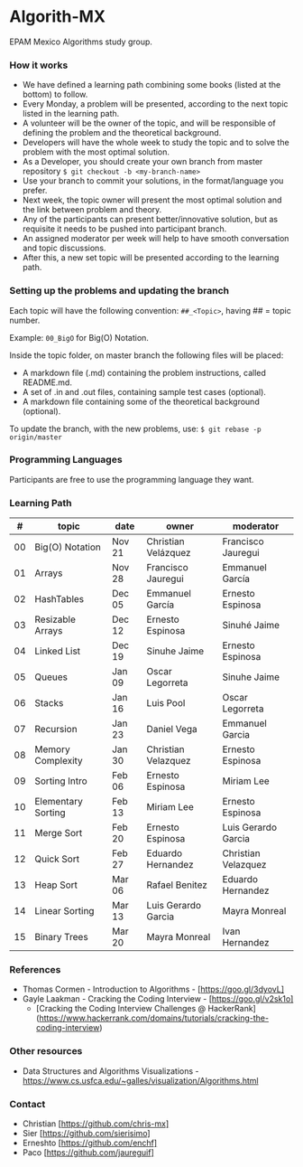 # Algorith-MX

EPAM Mexico Algorithms study group.

### How it works

* We have defined a learning path combining some books (listed at the bottom) to follow.
* Every Monday, a problem will be presented, according to the next topic listed in the learning path.
* A volunteer will be the owner of the topic, and will be responsible of defining the problem and the theoretical background.
* Developers will have the whole week to study the topic and to solve the problem with the most optimal solution.
* As a Developer, you should create your own branch from master repository `$ git checkout -b <my-branch-name>`
* Use your branch to commit your solutions, in the format/language you prefer.
* Next week, the topic owner will present the most optimal solution and the link between problem and theory.
* Any of the participants can present better/innovative solution, but as requisite it needs to be pushed into participant branch.
* An assigned moderator per week will help to have smooth conversation and topic discussions.
* After this, a new set topic will be presented according to the learning path.

### Setting up the problems and updating the branch

Each topic will have the following convention: `##_<Topic>`, having ## = topic number.

Example: `00_BigO` for Big(O) Notation.

Inside the topic folder, on master branch the following files will be placed:

* A markdown file (.md) containing the problem instructions, called README.md.
* A set of .in and .out files, containing sample test cases (optional).
* A markdown file containing some of the theoretical background (optional).

To update the branch, with the new problems, use: `$ git rebase -p origin/master`

### Programming Languages

Participants are free to use the programming language they want.

### Learning Path

| #    | topic              | date   | owner               | moderator           |
| ---- | ------------------ | ------ | ------------------- | ------------------- |
| 00   | Big(O) Notation    | Nov 21 | Christian Velázquez | Francisco Jauregui  |
| 01   | Arrays             | Nov 28 | Francisco Jauregui  | Emmanuel García     |
| 02   | HashTables         | Dec 05 | Emmanuel García     | Ernesto Espinosa    |
| 03   | Resizable Arrays   | Dec 12 | Ernesto Espinosa    | Sinuhé Jaime        |
| 04   | Linked List        | Dec 19 | Sinuhe Jaime        | Ernesto Espinosa    |
| 05   | Queues             | Jan 09 | Oscar Legorreta     | Sinuhe Jaime        |
| 06   | Stacks             | Jan 16 | Luis Pool           | Oscar Legorreta     |
| 07   | Recursion          | Jan 23 | Daniel Vega         | Emmanuel Garcia     |
| 08   | Memory Complexity  | Jan 30 | Christian Velazquez | Ernesto Espinosa    |
| 09   | Sorting Intro      | Feb 06 | Ernesto Espinosa    | Miriam Lee          |
| 10   | Elementary Sorting | Feb 13 | Miriam Lee          | Ernesto Espinosa    |
| 11   | Merge Sort         | Feb 20 | Ernesto Espinosa    | Luis Gerardo Garcia |
| 12   | Quick Sort         | Feb 27 | Eduardo Hernandez   | Christian Velazquez |
| 13   | Heap Sort          | Mar 06 | Rafael Benitez      | Eduardo Hernandez   |
| 14   | Linear Sorting     | Mar 13 | Luis Gerardo Garcia | Mayra Monreal       |
| 15   | Binary Trees       | Mar 20 | Mayra Monreal       | Ivan Hernandez      |

### References

* Thomas Cormen - Introduction to Algorithms - [https://goo.gl/3dyovL]
* Gayle Laakman - Cracking the Coding Interview - [https://goo.gl/v2sk1o]
  * [Cracking the Coding Interview Challenges @ HackerRank] (https://www.hackerrank.com/domains/tutorials/cracking-the-coding-interview)

### Other resources
* Data Structures and Algorithms Visualizations - https://www.cs.usfca.edu/~galles/visualization/Algorithms.html

### Contact

* Christian [https://github.com/chris-mx]
* Sier      [https://github.com/sierisimo]
* Erneshto  [https://github.com/enchf]
* Paco      [https://github.com/jaureguif]
